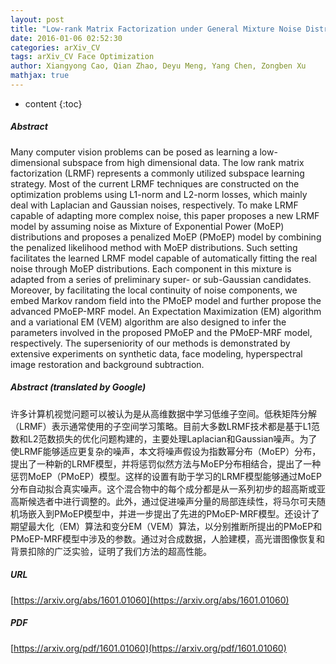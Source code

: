 ```yaml
---
layout: post
title: "Low-rank Matrix Factorization under General Mixture Noise Distributions"
date: 2016-01-06 02:52:30
categories: arXiv_CV
tags: arXiv_CV Face Optimization
author: Xiangyong Cao, Qian Zhao, Deyu Meng, Yang Chen, Zongben Xu
mathjax: true
---
```


* content
{:toc}

##### Abstract
Many computer vision problems can be posed as learning a low-dimensional subspace from high dimensional data. The low rank matrix factorization (LRMF) represents a commonly utilized subspace learning strategy. Most of the current LRMF techniques are constructed on the optimization problems using L1-norm and L2-norm losses, which mainly deal with Laplacian and Gaussian noises, respectively. To make LRMF capable of adapting more complex noise, this paper proposes a new LRMF model by assuming noise as Mixture of Exponential Power (MoEP) distributions and proposes a penalized MoEP (PMoEP) model by combining the penalized likelihood method with MoEP distributions. Such setting facilitates the learned LRMF model capable of automatically fitting the real noise through MoEP distributions. Each component in this mixture is adapted from a series of preliminary super- or sub-Gaussian candidates. Moreover, by facilitating the local continuity of noise components, we embed Markov random field into the PMoEP model and further propose the advanced PMoEP-MRF model. An Expectation Maximization (EM) algorithm and a variational EM (VEM) algorithm are also designed to infer the parameters involved in the proposed PMoEP and the PMoEP-MRF model, respectively. The superseniority of our methods is demonstrated by extensive experiments on synthetic data, face modeling, hyperspectral image restoration and background subtraction.

##### Abstract (translated by Google)
许多计算机视觉问题可以被认为是从高维数据中学习低维子空间。低秩矩阵分解（LRMF）表示通常使用的子空间学习策略。目前大多数LRMF技术都是基于L1范数和L2范数损失的优化问题构建的，主要处理Laplacian和Gaussian噪声。为了使LRMF能够适应更复杂的噪声，本文将噪声假设为指数幂分布（MoEP）分布，提出了一种新的LRMF模型，并将惩罚似然方法与MoEP分布相结合，提出了一种惩罚MoEP（PMoEP）模型。这样的设置有助于学习的LRMF模型能够通过MoEP分布自动拟合真实噪声。这个混合物中的每个成分都是从一系列初步的超高斯或亚高斯候选者中进行调整的。此外，通过促进噪声分量的局部连续性，将马尔可夫随机场嵌入到PMoEP模型中，并进一步提出了先进的PMoEP-MRF模型。还设计了期望最大化（EM）算法和变分EM（VEM）算法，以分别推断所提出的PMoEP和PMoEP-MRF模型中涉及的参数。通过对合成数据，人脸建模，高光谱图像恢复和背景扣除的广泛实验，证明了我们方法的超高性能。

##### URL
[https://arxiv.org/abs/1601.01060](https://arxiv.org/abs/1601.01060)

##### PDF
[https://arxiv.org/pdf/1601.01060](https://arxiv.org/pdf/1601.01060)

